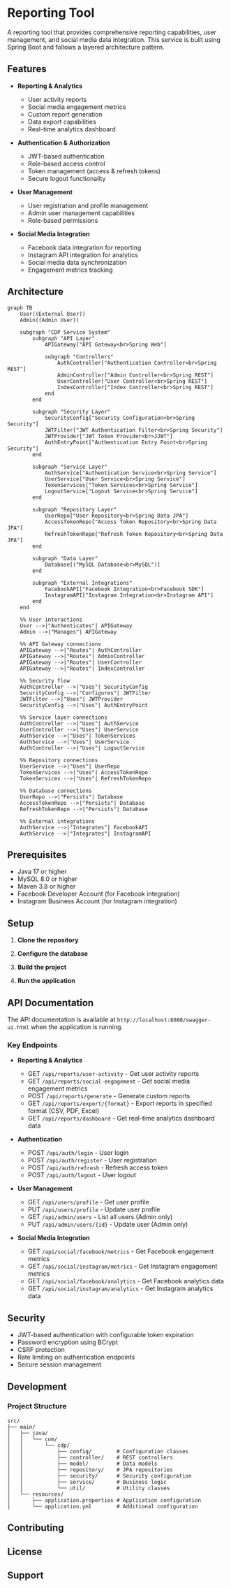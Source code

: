 # Reporting Tool

A reporting tool that provides comprehensive reporting capabilities, user management, and social media data integration. This service is built using Spring Boot and follows a layered architecture pattern.

## Features

- **Reporting & Analytics**
  - User activity reports
  - Social media engagement metrics
  - Custom report generation
  - Data export capabilities
  - Real-time analytics dashboard

- **Authentication & Authorization**
  - JWT-based authentication
  - Role-based access control
  - Token management (access & refresh tokens)
  - Secure logout functionality

- **User Management**
  - User registration and profile management
  - Admin user management capabilities
  - Role-based permissions

- **Social Media Integration**
  - Facebook data integration for reporting
  - Instagram API integration for analytics
  - Social media data synchronization
  - Engagement metrics tracking

## Architecture

```mermaid
graph TB
    User((External User))
    Admin((Admin User))

    subgraph "CDP Service System"
        subgraph "API Layer"
            APIGateway["API Gateway<br>Spring Web"]
            
            subgraph "Controllers"
                AuthController["Authentication Controller<br>Spring REST"]
                AdminController["Admin Controller<br>Spring REST"]
                UserController["User Controller<br>Spring REST"]
                IndexController["Index Controller<br>Spring REST"]
            end
        end

        subgraph "Security Layer"
            SecurityConfig["Security Configuration<br>Spring Security"]
            JWTFilter["JWT Authentication Filter<br>Spring Security"]
            JWTProvider["JWT Token Provider<br>JJWT"]
            AuthEntryPoint["Authentication Entry Point<br>Spring Security"]
        end

        subgraph "Service Layer"
            AuthService["Authentication Service<br>Spring Service"]
            UserService["User Service<br>Spring Service"]
            TokenServices["Token Services<br>Spring Service"]
            LogoutService["Logout Service<br>Spring Service"]
        end

        subgraph "Repository Layer"
            UserRepo["User Repository<br>Spring Data JPA"]
            AccessTokenRepo["Access Token Repository<br>Spring Data JPA"]
            RefreshTokenRepo["Refresh Token Repository<br>Spring Data JPA"]
        end

        subgraph "Data Layer"
            Database[("MySQL Database<br>MySQL")]
        end

        subgraph "External Integrations"
            FacebookAPI["Facebook Integration<br>Facebook SDK"]
            InstagramAPI["Instagram Integration<br>Instagram API"]
        end
    end

    %% User interactions
    User -->|"Authenticates"| APIGateway
    Admin -->|"Manages"| APIGateway

    %% API Gateway connections
    APIGateway -->|"Routes"| AuthController
    APIGateway -->|"Routes"| AdminController
    APIGateway -->|"Routes"| UserController
    APIGateway -->|"Routes"| IndexController

    %% Security flow
    AuthController -->|"Uses"| SecurityConfig
    SecurityConfig -->|"Configures"| JWTFilter
    JWTFilter -->|"Uses"| JWTProvider
    SecurityConfig -->|"Uses"| AuthEntryPoint

    %% Service layer connections
    AuthController -->|"Uses"| AuthService
    UserController -->|"Uses"| UserService
    AuthService -->|"Uses"| TokenServices
    AuthService -->|"Uses"| UserService
    AuthController -->|"Uses"| LogoutService

    %% Repository connections
    UserService -->|"Uses"| UserRepo
    TokenServices -->|"Uses"| AccessTokenRepo
    TokenServices -->|"Uses"| RefreshTokenRepo

    %% Database connections
    UserRepo -->|"Persists"| Database
    AccessTokenRepo -->|"Persists"| Database
    RefreshTokenRepo -->|"Persists"| Database

    %% External integrations
    AuthService -->|"Integrates"| FacebookAPI
    AuthService -->|"Integrates"| InstagramAPI
```

## Prerequisites

- Java 17 or higher
- MySQL 8.0 or higher
- Maven 3.8 or higher
- Facebook Developer Account (for Facebook integration)
- Instagram Business Account (for Instagram integration)

## Setup

1. **Clone the repository**

2. **Configure the database**

3. **Build the project**

4. **Run the application**

## API Documentation

The API documentation is available at `http://localhost:8080/swagger-ui.html` when the application is running.

### Key Endpoints

- **Reporting & Analytics**
  - GET `/api/reports/user-activity` - Get user activity reports
  - GET `/api/reports/social-engagement` - Get social media engagement metrics
  - POST `/api/reports/generate` - Generate custom reports
  - GET `/api/reports/export/{format}` - Export reports in specified format (CSV, PDF, Excel)
  - GET `/api/reports/dashboard` - Get real-time analytics dashboard data

- **Authentication**
  - POST `/api/auth/login` - User login
  - POST `/api/auth/register` - User registration
  - POST `/api/auth/refresh` - Refresh access token
  - POST `/api/auth/logout` - User logout

- **User Management**
  - GET `/api/users/profile` - Get user profile
  - PUT `/api/users/profile` - Update user profile
  - GET `/api/admin/users` - List all users (Admin only)
  - PUT `/api/admin/users/{id}` - Update user (Admin only)

- **Social Media Integration**
  - GET `/api/social/facebook/metrics` - Get Facebook engagement metrics
  - GET `/api/social/instagram/metrics` - Get Instagram engagement metrics
  - GET `/api/social/facebook/analytics` - Get Facebook analytics data
  - GET `/api/social/instagram/analytics` - Get Instagram analytics data

## Security

- JWT-based authentication with configurable token expiration
- Password encryption using BCrypt
- CSRF protection
- Rate limiting on authentication endpoints
- Secure session management

## Development

### Project Structure

```text
src/
├── main/
│   ├── java/
│   │   └── com/
│   │       └── cdp/
│   │           ├── config/        # Configuration classes
│   │           ├── controller/    # REST controllers
│   │           ├── model/         # Data models
│   │           ├── repository/    # JPA repositories
│   │           ├── security/      # Security configuration
│   │           ├── service/       # Business logic
│   │           └── util/          # Utility classes
│   └── resources/
│       ├── application.properties # Application configuration
│       └── application.yml        # Additional configuration
```

## Contributing

## License

## Support
